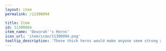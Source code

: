 ```yaml
---
layout: item
permalink: /11300094

title: Item
id: 11300094
item_name: 'Devorak''s Horns'
icon_url: 'item/icon/11300094.png'
tooltip_description: 'These thick horns would make anyone seem strong and determined.'
---
```

